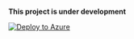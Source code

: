 **This project is under development**

[![Deploy to Azure](https://aka.ms/deploytoazurebutton)](https%3A%2F%2Fgithub.com%2Flogzio%2Flogzio-azure-serverless-py%2Fblob%2Fmaster%2Fdeployments%2Fazuredeploylogs.json)
